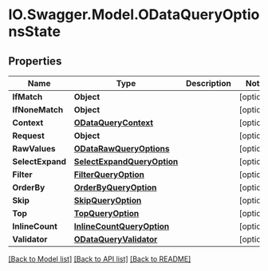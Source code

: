 # IO.Swagger.Model.ODataQueryOptionsState
## Properties

Name | Type | Description | Notes
------------ | ------------- | ------------- | -------------
**IfMatch** | **Object** |  | [optional] 
**IfNoneMatch** | **Object** |  | [optional] 
**Context** | [**ODataQueryContext**](ODataQueryContext.md) |  | [optional] 
**Request** | **Object** |  | [optional] 
**RawValues** | [**ODataRawQueryOptions**](ODataRawQueryOptions.md) |  | [optional] 
**SelectExpand** | [**SelectExpandQueryOption**](SelectExpandQueryOption.md) |  | [optional] 
**Filter** | [**FilterQueryOption**](FilterQueryOption.md) |  | [optional] 
**OrderBy** | [**OrderByQueryOption**](OrderByQueryOption.md) |  | [optional] 
**Skip** | [**SkipQueryOption**](SkipQueryOption.md) |  | [optional] 
**Top** | [**TopQueryOption**](TopQueryOption.md) |  | [optional] 
**InlineCount** | [**InlineCountQueryOption**](InlineCountQueryOption.md) |  | [optional] 
**Validator** | [**ODataQueryValidator**](ODataQueryValidator.md) |  | [optional] 

[[Back to Model list]](../README.md#documentation-for-models) [[Back to API list]](../README.md#documentation-for-api-endpoints) [[Back to README]](../README.md)

